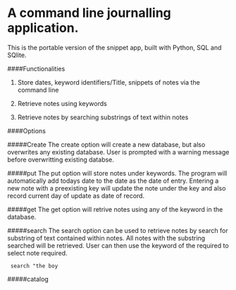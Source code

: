# A command line journalling application. 
This is the portable version of the snippet app, built with Python, SQL and SQlite.

####Functionalities

1. Store dates, keyword identifiers/Title, snippets of notes via the command line 

2. Retrieve notes using keywords

3. Retrieve notes by searching substrings of text within notes

####Options

#####Create
  The create option will create a new database, but also overwrites any existing database. User is prompted with 
  a warning message before overwritting existing databse. 
  
#####put
   The put option will store notes under keywords. The program will automatically add todays date to the date
   as the date of entry. Entering a new note with a preexisting key will update the note under the key and 
   also record current day of update as date of record.

#####get
   The get option will retrive notes using any of the keyword in the database.

#####search
   The search option can be used to retrieve notes by search for substring of text contained within notes.
   All notes with the substring searched will be retrieved. User can then use the keyword of the required 
   to select note required.
     
     search "the boy
    
#####catalog
